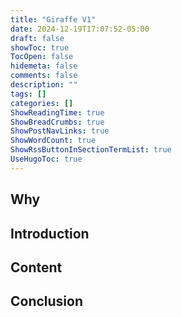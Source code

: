 ```yaml
---
title: "Giraffe V1"
date: 2024-12-19T17:07:52-05:00
draft: false
showToc: true
TocOpen: false
hidemeta: false
comments: false
description: ""
tags: []
categories: []
ShowReadingTime: true
ShowBreadCrumbs: true
ShowPostNavLinks: true
ShowWordCount: true
ShowRssButtonInSectionTermList: true
UseHugoToc: true
---
```

## Why

## Introduction

## Content

## Conclusion
